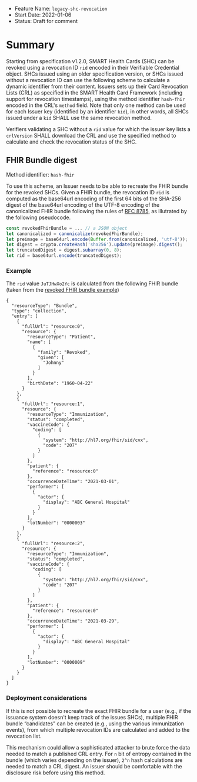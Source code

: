 - Feature Name: `legacy-shc-revocation`
- Start Date: 2022-01-06
- Status: Draft for comment
  
# Summary

Starting from specification v1.2.0, SMART Health Cards (SHC) can be revoked using a revocation ID `rid` encoded in their Verifiable Credential object. SHCs issued using an older specification version, or SHCs issued without a revocation ID can use the following scheme to calculate a dynamic identifier from their content. Issuers sets up their Card Revocation Lists (CRL) as specified in the SMART Health Card Framework (including support for revocation timestamps), using the method identifier `hash-fhir` encoded in the CRL's `method` field. Note that only one method can be used for each Issuer key (identified by an identifier `kid`), in other words, all SHCs issued under a `kid` SHALL use the same revocation method.

Verifiers validating a SHC without a `rid` value for which the issuer key lists a `crlVersion` SHALL download the CRL and use the specified method to calculate and check the revocation status of the SHC.

## FHIR Bundle digest

Method identifier: `hash-fhir`

To use this scheme, an Issuer needs to be able to recreate the FHIR bundle for the revoked SHCs. Given a FHIR bundle, the revocation ID `rid` is computed as the base64url encoding of the first 64 bits of the SHA-256 digest of the base64url encoding of the UTF-8 encoding of the canonicalized FHIR bundle following the rules of [RFC 8785](https://datatracker.ietf.org/doc/html/rfc8785), as illutrated by the following pseudocode.

```javascript
const revokedFhirBundle = ... // a JSON object
let canonicalized = canonicalize(revokedFhirBundle);
let preimage = base64url.encode(Buffer.from(canonicalized, 'utf-8'));
let digest = crypto.createHash('sha256').update(preimage).digest();
let truncatedDigest = digest.subarray(0, 8);
let rid = base64url.encode(truncatedDigest);
```

### Example

The `rid` value `JuTJHwXo2Yc` is calculated from the following FHIR bundle (taken from the [revoked FHIR bundle example](https://spec.smarthealth.cards/examples/example-03-a-fhirBundle.json))
```
{
  "resourceType": "Bundle",
  "type": "collection",
  "entry": [
    {
      "fullUrl": "resource:0",
      "resource": {
        "resourceType": "Patient",
        "name": [
          {
            "family": "Revoked",
            "given": [
              "Johnny"
            ]
          }
        ],
        "birthDate": "1960-04-22"
      }
    },
    {
      "fullUrl": "resource:1",
      "resource": {
        "resourceType": "Immunization",
        "status": "completed",
        "vaccineCode": {
          "coding": [
            {
              "system": "http://hl7.org/fhir/sid/cvx",
              "code": "207"
            }
          ]
        },
        "patient": {
          "reference": "resource:0"
        },
        "occurrenceDateTime": "2021-03-01",
        "performer": [
          {
            "actor": {
              "display": "ABC General Hospital"
            }
          }
        ],
        "lotNumber": "0000003"
      }
    },
    {
      "fullUrl": "resource:2",
      "resource": {
        "resourceType": "Immunization",
        "status": "completed",
        "vaccineCode": {
          "coding": [
            {
              "system": "http://hl7.org/fhir/sid/cvx",
              "code": "207"
            }
          ]
        },
        "patient": {
          "reference": "resource:0"
        },
        "occurrenceDateTime": "2021-03-29",
        "performer": [
          {
            "actor": {
              "display": "ABC General Hospital"
            }
          }
        ],
        "lotNumber": "0000009"
      }
    }
  ]
}
```

### Deployment considerations

If this is not possible to recreate the exact FHIR bundle for a user (e.g., if the issuance system doesn't keep track of the issues SHCs), multiple FHIR bundle “candidates” can be created (e.g., using the various immunization events), from which multiple revocation IDs are calculated and added to the revocation list.

This mechanism could allow a sophisticated attacker to brute force the data needed to match a published CRL entry. For `n` bit of entropy contained in the bundle (which varies depending on the issuer), `2^n` hash calculations are needed to match a CRL digest. An issuer should be comfortable with the disclosure risk before using this method.
